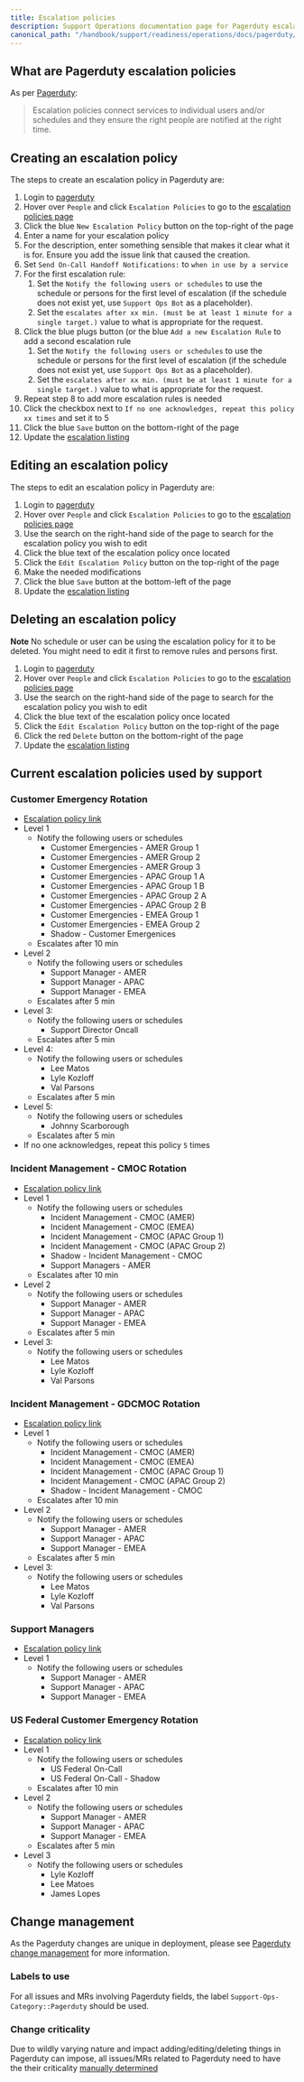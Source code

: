 ```yaml
---
title: Escalation policies
description: Support Operations documentation page for Pagerduty escalation policies
canonical_path: "/handbook/support/readiness/operations/docs/pagerduty/escalation_policies"
---
```


## What are Pagerduty escalation policies

As per [Pagerduty](https://support.pagerduty.com/docs/escalation-policies):

> Escalation policies connect services to individual users and/or schedules and
> they ensure the right people are notified at the right time.

## Creating an escalation policy

The steps to create an escalation policy in Pagerduty are:

1. Login to [pagerduty](https://gitlab.pagerduty.com/)
1. Hover over `People` and click `Escalation Policies` to go to the
   [escalation policies page](https://gitlab.pagerduty.com/escalation_policies)
1. Click the blue `New Escalation Policy` button on the top-right of the page
1. Enter a name for your escalation policy
1. For the description, enter something sensible that makes it clear what it is
   for. Ensure you add the issue link that caused the creation.
1. Set `Send On-Call Handoff Notifications:` to `when in use by a service`
1. For the first escalation rule:
   1. Set the `Notify the following users or schedules` to use the schedule or
      persons for the first level of escalation (if the schedule does not exist
      yet, use `Support Ops Bot` as a placeholder).
   1. Set the
      `escalates after xx min. (must be at least 1 minute for a single target.)`
      value to what is appropriate for the request.
1. Click the blue plugs button (or the blue `Add a new Escalation Rule` to add
   a second escalation rule
   1. Set the `Notify the following users or schedules` to use the schedule or
      persons for the first level of escalation (if the schedule does not exist
      yet, use `Support Ops Bot` as a placeholder).
   1. Set the
      `escalates after xx min. (must be at least 1 minute for a single target.)`
      value to what is appropriate for the request.
1. Repeat step 8 to add more escalation rules is needed
1. Click the checkbox next to
   `If no one acknowledges, repeat this policy xx times` and set it to 5
1. Click the blue `Save` button on the bottom-right of the page
1. Update the [escalation listing](#current-escalation-policies-used-by-support)

## Editing an escalation policy

The steps to edit an escalation policy in Pagerduty are:

1. Login to [pagerduty](https://gitlab.pagerduty.com/)
1. Hover over `People` and click `Escalation Policies` to go to the
   [escalation policies page](https://gitlab.pagerduty.com/escalation_policies)
1. Use the search on the right-hand side of the page to search for the
   escalation policy you wish to edit
1. Click the blue text of the escalation policy once located
1. Click the `Edit Escalation Policy` button on the top-right of the page
1. Make the needed modifications
1. Click the blue `Save` button at the bottom-left of the page
1. Update the [escalation listing](#current-escalation-policies-used-by-support)

## Deleting an escalation policy

**Note** No schedule or user can be using the escalation policy for it to be
deleted. You might need to edit it first to remove rules and persons first.

1. Login to [pagerduty](https://gitlab.pagerduty.com/)
1. Hover over `People` and click `Escalation Policies` to go to the
   [escalation policies page](https://gitlab.pagerduty.com/escalation_policies)
1. Use the search on the right-hand side of the page to search for the
   escalation policy you wish to edit
1. Click the blue text of the escalation policy once located
1. Click the `Edit Escalation Policy` button on the top-right of the page
1. Click the red `Delete` button on the bottom-right of the page
1. Update the [escalation listing](#current-escalation-policies-used-by-support)

## Current escalation policies used by support

### Customer Emergency Rotation

- [Escalation policy link](https://gitlab.pagerduty.com/escalation_policies#PKV6GCH)
- Level 1
  - Notify the following users or schedules
    - Customer Emergencies - AMER Group 1
    - Customer Emergencies - AMER Group 2
    - Customer Emergencies - AMER Group 3
    - Customer Emergencies - APAC Group 1 A
    - Customer Emergencies - APAC Group 1 B
    - Customer Emergencies - APAC Group 2 A
    - Customer Emergencies - APAC Group 2 B
    - Customer Emergencies - EMEA Group 1
    - Customer Emergencies - EMEA Group 2
    - Shadow - Customer Emergenices
  - Escalates after 10 min
- Level 2
  - Notify the following users or schedules
    - Support Manager - AMER
    - Support Manager - APAC
    - Support Manager - EMEA
  - Escalates after 5 min
- Level 3:
  - Notify the following users or schedules
    - Support Director Oncall
  - Escalates after 5 min
- Level 4:
  - Notify the following users or schedules
    - Lee Matos
    - Lyle Kozloff
    - Val Parsons
  - Escalates after 5 min
- Level 5:
  - Notify the following users or schedules
    - Johnny Scarborough
  - Escalates after 5 min
- If no one acknowledges, repeat this policy `5` times

### Incident Management - CMOC Rotation

- [Escalation policy link](https://gitlab.pagerduty.com/escalation_policies#PNH1Z1L)
- Level 1
  - Notify the following users or schedules
    - Incident Management - CMOC (AMER)
    - Incident Management - CMOC (EMEA)
    - Incident Management - CMOC (APAC Group 1)
    - Incident Management - CMOC (APAC Group 2)
    - Shadow - Incident Management - CMOC
    - Support Managers - AMER
  - Escalates after 10 min
- Level 2
  - Notify the following users or schedules
    - Support Manager - AMER
    - Support Manager - APAC
    - Support Manager - EMEA
  - Escalates after 5 min
- Level 3:
  - Notify the following users or schedules
    - Lee Matos
    - Lyle Kozloff
    - Val Parsons

### Incident Management - GDCMOC Rotation

- [Escalation policy link](https://gitlab.pagerduty.com/escalation_policies#PN032FC)
- Level 1
  - Notify the following users or schedules
    - Incident Management - CMOC (AMER)
    - Incident Management - CMOC (EMEA)
    - Incident Management - CMOC (APAC Group 1)
    - Incident Management - CMOC (APAC Group 2)
    - Shadow - Incident Management - CMOC
  - Escalates after 10 min
- Level 2
  - Notify the following users or schedules
    - Support Manager - AMER
    - Support Manager - APAC
    - Support Manager - EMEA
  - Escalates after 5 min
- Level 3:
  - Notify the following users or schedules
    - Lee Matos
    - Lyle Kozloff
    - Val Parsons

### Support Managers

- [Escalation policy link](https://gitlab.pagerduty.com/escalation_policies#PGNLUZ1)
- Level 1
  - Notify the following users or schedules
    - Support Manager - AMER
    - Support Manager - APAC
    - Support Manager - EMEA

### US Federal Customer Emergency Rotation

- [Escalation policy link](https://gitlab.pagerduty.com/escalation_policies#PNPWBEW)
- Level 1
  - Notify the following users or schedules
    - US Federal On-Call
    - US Federal On-Call - Shadow
  - Escalates after 10 min
- Level 2
  - Notify the following users or schedules
    - Support Manager - AMER
    - Support Manager - APAC
    - Support Manager - EMEA
  - Escalates after 5 min
- Level 3
  - Notify the following users or schedules
    - Lyle Kozloff
    - Lee Matoes
    - James Lopes

## Change management

As the Pagerduty changes are unique in deployment, please see
[Pagerduty change management](/handbook/support/readiness/operations/docs/pagerduty/change_management)
for more information.

### Labels to use

For all issues and MRs involving Pagerduty fields, the label
`Support-Ops-Category::Pagerduty` should be used.

### Change criticality

Due to wildly varying nature and impact adding/editing/deleting things in
Pagerduty can impose, all issues/MRs related to Pagerduty need
to have the their criticality
[manually determined](/handbook/support/readiness/operations/docs/change_criticalities#determining-criticality)
